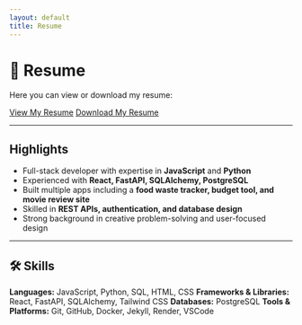 ```yaml
---
layout: default
title: Resume
---
```


# 📄 Resume

Here you can view or download my resume:

<div class="resume-buttons">
  <a href="/resume.pdf" class="btn" target="_blank" rel="noopener noreferrer">View My Resume</a>
  <a href="/resume.pdf" class="btn" target="_blank" rel="noopener noreferrer" download="Jonathan-Kwan-Resume">Download My Resume</a>
</div>

---

## Highlights

- Full-stack developer with expertise in **JavaScript** and **Python**
- Experienced with **React, FastAPI, SQLAlchemy, PostgreSQL**
- Built multiple apps including a **food waste tracker, budget tool, and movie review site**
- Skilled in **REST APIs, authentication, and database design**
- Strong background in creative problem-solving and user-focused design

---

## 🛠 Skills

**Languages:** JavaScript, Python, SQL, HTML, CSS
**Frameworks & Libraries:** React, FastAPI, SQLAlchemy, Tailwind CSS
**Databases:** PostgreSQL
**Tools & Platforms:** Git, GitHub, Docker, Jekyll, Render, VSCode
